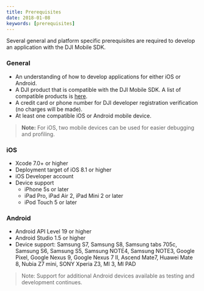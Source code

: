 ```yaml
---
title: Prerequisites
date: 2018-01-08
keywords: [prerequisites]
---
```


Several general and platform specific prerequisites are required to develop an application with the DJI Mobile SDK.

### General

   * An understanding of how to develop applications for either iOS or Android.
   * A DJI product that is compatible with the DJI Mobile SDK. A list of compatible products is [here](../introduction/product_introduction.html#Supported-Products).
   * A credit card or phone number for DJI developer registration verification (no charges will be made).
   * At least one compatible iOS or Android mobile device.
   
> **Note:**
> For iOS, two mobile devices can be used for easier debugging and profiling.
>
  
### iOS

  - Xcode 7.0+ or higher
  - Deployment target of iOS 8.1 or higher
  - iOS Developer account
  - Device support
      - iPhone 5s or later
      - iPad Pro, iPad Air 2, iPad Mini 2 or later
      - iPod Touch 5 or later

### Android

  - Android API Level 19 or higher
  - Android Studio 1.5 or higher
  - Device support: Samsung S7, Samsung S8, Samsung tabs 705c, Samsung S6, Samsung S5, Samsung NOTE4, Samsung NOTE3, Google Pixel, Google Nexus 9, Google Nexus 7 II, Ascend Mate7, Huawei Mate 8, Nubia Z7 mini, SONY Xperia Z3, MI 3, MI PAD

> Note: Support for additional Android devices available as testing and development continues.

